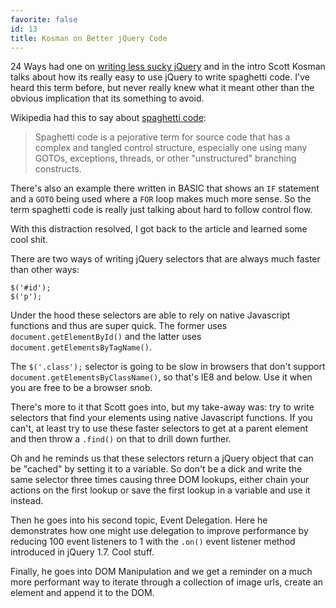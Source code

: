 ```yaml
---
favorite: false
id: 13
title: Kosman on Better jQuery Code
---
```


24 Ways had one on [writing less sucky jQuery][less_sucky] and in the intro
Scott Kosman talks about how its really easy to use jQuery to write spaghetti
code. I've heard this term before, but never really knew what it meant other
than the obvious implication that its something to avoid.

Wikipedia had this to say about [spaghetti code][spaghetti_code]:

> Spaghetti code is a pejorative term for source code that has a complex and
> tangled control structure, especially one using many GOTOs, exceptions,
> threads, or other "unstructured" branching constructs.

There's also an example there written in BASIC that shows an `IF` statement and
a `GOTO` being used where a `FOR` loop makes much more sense. So the term
spaghetti code is really just talking about hard to follow control flow.

With this distraction resolved, I got back to the article and learned some cool
shit.

There are two ways of writing jQuery selectors that are always much faster than
other ways:

```
$('#id');
$('p');
```

Under the hood these selectors are able to rely on native Javascript functions
and thus are super quick. The former uses `document.getElementById()` and the
latter uses `document.getElementsByTagName()`.

The `$('.class');` selector is going to be slow in browsers that don't support
`document.getElementsByClassName()`, so that's IE8 and below. Use it when you
are free to be a browser snob.

There's more to it that Scott goes into, but my take-away was: try to write
selectors that find your elements using native Javascript functions. If you
can't, at least try to use these faster selectors to get at a parent element and
then throw a `.find()` on that to drill down further.

Oh and he reminds us that these selectors return a jQuery object that can be
"cached" by setting it to a variable. So don't be a dick and write the same
selector three times causing three DOM lookups, either chain your actions on the
first lookup or save the first lookup in a variable and use it instead.

Then he goes into his second topic, Event Delegation. Here he demonstrates how
one might use delegation to improve performance by reducing 100 event listeners
to 1 with the `.on()` event listener method introduced in jQuery 1.7. Cool
stuff.

Finally, he goes into DOM Manipulation and we get a reminder on a much more
performant way to iterate through a collection of image urls, create an element
and append it to the DOM.

[less_sucky]: http://24ways.org/2011/your-jquery-now-with-less-suck
[spaghetti_code]: http://en.wikipedia.org/wiki/Spaghetti_code
